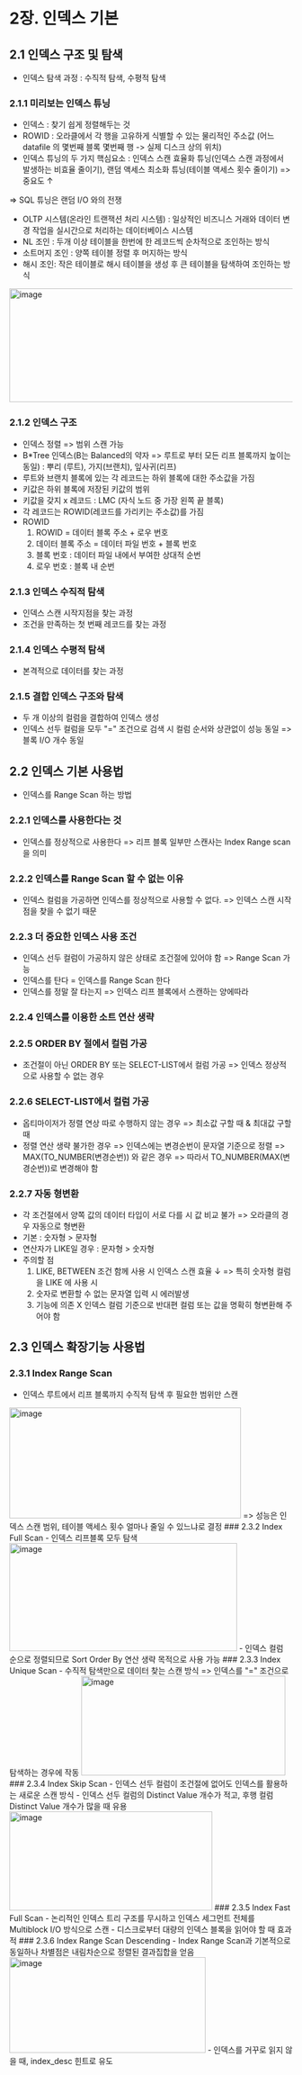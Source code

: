 # 2장. 인덱스 기본
## 2.1 인덱스 구조 및 탐색
- 인덱스 탐색 과정 : 수직적 탐색, 수평적 탐색
### 2.1.1 미리보는 인덱스 튜닝
- 인덱스 : 찾기 쉽게 정렬해두는 것
- ROWID : 오라클에서 각 행을 고유하게 식별할 수 있는 물리적인 주소값 (어느 datafile 의 몇번째 블록 몇번째 행 -> 실제 디스크 상의 위치)
- 인덱스 튜닝의 두 가지 핵심요소 : 인덱스 스캔 효율화 튜닝(인덱스 스캔 과정에서 발생하는 비효율 줄이기), 랜덤 액세스 최소화 튜닝(테이블 액세스 횟수 줄이기) => 중요도 ↑

=> SQL 튜닝은 랜덤 I/O 와의 전쟁

- OLTP 시스템(온라인 트랜잭션 처리 시스템) : 일상적인 비즈니스 거래와 데이터 변경 작업을 실시간으로 처리하는 데이터베이스 시스템
- NL 조인 : 두개 이상 테이블을 한번에 한 레코드씩 순차적으로 조인하는 방식
- 소트머지 조인 : 양쪽 테이블 정렬 후 머지하는 방식
- 해시 조인: 작은 테이블로 해시 테이블을 생성 후 큰 테이블을 탐색하여 조인하는 방식
<img width="568" height="202" alt="image" src="https://github.com/user-attachments/assets/33bb611b-1494-44d9-b44e-8af40ec023f9" />

### 2.1.2 인덱스 구조
- 인덱스 정렬 => 범위 스캔 가능
- B*Tree 인덱스(B는 Balanced의 약자 => 루트로 부터 모든 리프 블록까지 높이는 동일) : 뿌리 (루트), 가지(브랜치), 잎사귀(리프)
- 루트와 브랜치 블록에 있는 각 레코드는 하위 블록에 대한 주소값을 가짐
- 키값은 하위 블록에 저장된 키값의 범위
- 키값을 갖지 x 레코드 : LMC (자식 노드 중 가장 왼쪽 끝 블록)
- 각 레코드는 ROWID(레코드를 가리키는 주소값)를 가짐
- ROWID
  1. ROWID = 데이터 블록 주소 + 로우 번호
  2. 데이터 블록 주소 = 데이터 파일 번호 + 블록 번호
  3. 블록 번호 : 데이터 파일 내에서 부여한 상대적 순번
  4. 로우 번호 : 블록 내 순번

### 2.1.3 인덱스 수직적 탐색
- 인덱스 스캔 시작지점을 찾는 과정
- 조건을 만족하는 첫 번째 레코드를 찾는 과정

### 2.1.4 인덱스 수평적 탐색
- 본격적으로 데이터를 찾는 과정

### 2.1.5 결합 인덱스 구조와 탐색
- 두 개 이상의 컬럼을 결합하여 인덱스 생성
- 인덱스 선두 컬럼을 모두 "=" 조건으로 검색 시 컬럼 순서와 상관없이 성능 동일 => 블록 I/O 개수 동일

## 2.2 인덱스 기본 사용법
- 인덱스를 Range Scan 하는 방법
### 2.2.1 인덱스를 사용한다는 것
- 인덱스를 정상적으로 사용한다 => 리프 블록 일부만 스캔사는 Index Range scan을 의미
### 2.2.2 인덱스를 Range Scan 할 수 없는 이유
- 인덱스 컬럼을 가공하면 인덱스를 정상적으로 사용할 수 없다. => 인덱스 스캔 시작점을 찾을 수 없기 때문
### 2.2.3 더 중요한 인덱스 사용 조건
- 인덱스 선두 컬럼이 가공하지 않은 상태로 조건절에 있어야 함 => Range Scan 가능
- 인덱스를 탄다 = 인덱스를 Range Scan 한다
- 인덱스를 정말 잘 타는지 => 인덱스 리프 블록에서 스캔하는 양에따라
### 2.2.4 인덱스를 이용한 소트 연산 생략
### 2.2.5 ORDER BY 절에서 컬럼 가공
- 조건절이 아닌 ORDER BY 또는 SELECT-LIST에서 컬럼 가공 => 인덱스 정상적으로 사용할 수 없는 경우
### 2.2.6 SELECT-LIST에서 컬럼 가공
- 옵티마이저가 정렬 연상 따로 수행하지 않는 경우 => 최소값 구할 때 & 최대값 구할 때
- 정렬 연산 생략 불가한 경우 => 인덱스에는 변경순번이 문자열 기준으로 정렬 => MAX(TO_NUMBER(변경순번)) 와 같은 경우
  => 따라서 TO_NUMBER(MAX(변경순번))로 변경해야 함
### 2.2.7 자동 형변환
- 각 조건절에서 양쪽 값의 데이터 타입이 서로 다를 시 값 비교 불가 => 오라클의 경우 자동으로 형변환
- 기본 : 숫자형 > 문자형
- 연산자가 LIKE일 경우 : 문자형 > 숫자형
- 주의할 점
  1. LIKE, BETWEEN 조건 함께 사용 시 인덱스 스캔 효율 ↓ => 특히 숫자형 컬럼을 LIKE 에 사용 시
  2. 숫자로 변환할 수 없는 문자열 입력 시 에러발생
  3. 기능에 의존 X 인덱스 컬럼 기준으로 반대편 컬럼 또는 값을 명확히 형변환해 주어야 함

## 2.3 인덱스 확장기능 사용법
### 2.3.1 Index Range Scan
- 인덱스 루트에서 리프 블록까지 수직적 탐색 후 필요한 범위만 스캔
<img width="412" height="197" alt="image" src="https://github.com/user-attachments/assets/a8595d91-54b0-4b64-b7fa-ccecbded07ee" />
=> 성능은 인덱스 스캔 범위, 테이블 액세스 횟수 얼마나 줄일 수 있느냐로 결정
### 2.3.2 Index Full Scan
- 인덱스 리프블록 모두 탐색
<img width="405" height="192" alt="image" src="https://github.com/user-attachments/assets/749e1d67-e2ca-4051-9c46-c510d6c88cef" />
- 인덱스 컬럼 순으로 정렬되므로 Sort Order By 연산 생략 목적으로 사용 가능 
### 2.3.3 Index Unique Scan
- 수직적 탐색만으로 데이터 찾는 스캔 방식 => 인덱스를 "=" 조건으로 탐색하는 경우에 작동
<img width="363" height="177" alt="image" src="https://github.com/user-attachments/assets/b3759552-2f51-46c1-bc1c-5091bb33e897" />
### 2.3.4 Index Skip Scan
- 인덱스 선두 컬럼이 조건절에 없어도 인덱스를 활용하는 새로운 스캔 방식
- 인덱스 선두 컬럼의 Distinct Value 개수가 적고, 후행 컬럼 Distinct Value 개수가 많을 때 유용
<img width="361" height="176" alt="image" src="https://github.com/user-attachments/assets/5b4c04b9-90f0-44c4-8da8-8a74e8be5f0c" />
### 2.3.5 Index Fast Full Scan
- 논리적인 인덱스 트리 구조를 무시하고 인덱스 세그먼트 전체를 Multiblock I/O 방식으로 스캔
- 디스크로부터 대량의 인덱스 블록을 읽어야 할 때 효과적
### 2.3.6 Index Range Scan Descending
- Index Range Scan과 기본적으로 동일하나 차별점은 내림차순으로 정렬된 결과집합을 얻음
<img width="349" height="170" alt="image" src="https://github.com/user-attachments/assets/92f2f1e9-6e10-49b9-83e4-06b6ddf5aae2" />
- 인덱스를 거꾸로 읽지 않을 때, index_desc 힌트로 유도
